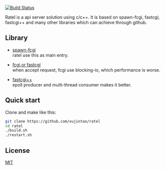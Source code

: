 [![Build Status](https://travis-ci.org/xujintao/ratel.svg?branch=master)](https://travis-ci.org/xujintao/ratel)

Ratel is a api server solution using c/c++. It is based on spawn-fcgi, fastcgi, fastcgi++ and many other libraries which can achieve through github.

## Library

* [spawn-fcgi](https://github.com/lighttpd/spawn-fcgi)  
ratel use this as main entry.

* [fcgi or fastcgi](https://github.com/LuaDist/fcgi)  
when accept request, fcgi use blocking-io, which performance is worse.

* [fastcgi++](https://github.com/eddic/fastcgipp)  
epoll producer and multi-thread consumer makes it better.

## Quick start

Clone and make like this:
```sh
git clone https://github.com/xujintao/ratel
cd ratel
./build.sh
./restart.sh
```

## License

[MIT](https://github.com/xujintao/ratel/blob/master/LICENSE)